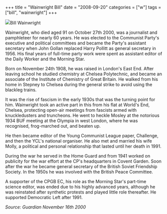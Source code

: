 +++
title = "Wainwright Bill"
date = "2008-09-20"
categories = ["w"]
tags = ["bill", "wainwright"]
+++

![](http://79.170.40.183/grahamstevenson.me.uk/images/stories/wainwright%20bill.jpg)Bill Wainwright

Wainwright, who died aged 91 on October 27th 2000, was a journalist and pamphleteer for nearly 60 years. He was elected to the Communist Party's executive and political committees and became the Party's assistant secretary when John Gollan replaced Harry Pollitt as general secretary in 1956. His final years of full-time party work were spent as assistant editor of the Daily Worker and the Morning Star.

Born on November 24th 1908, he was raised in London's East End. After leaving school he studied chemistry at Chelsea Polytechnic, and became an associate of the Institute of Chemistry of Great Britain. He walked from his home in Stepney to Chelsea during the general strike to avoid using the blackleg trains.

It was the rise of fascism in the early 1930s that was the turning point for him. Wainwright took an active part in this from his flat at World's End, Chelsea, protecting open-air meetings from fascists armed with knuckledusters and truncheons. He went to heckle Mosley at the notorious 1934 BUF meeting at the Olympia in west London, where he was recognised, frog-marched out, and beaten up.

He then became editor of the Young Communist League paper, Challenge, and then the YCL's national organiser. He also met and married his wife Molly, a political and personal relationship that lasted until her death in 1991.

During the war he served in the Home Guard and from 1941 worked on publicity for the war effort at the CP's headquarters in Covent Garden. Soon after the war he became general secretary of the British Soviet Friendship Society. In the 1950s he was involved with the British Peace Committee.

A supporter of the CPGB EC, his role as the Morning Star's part-time science editor, was ended due to his highly advanced years, although he was reinstated after synthetic protests and played little role thereafter. He supported Democratic Left after 1991.

_Source: Guardian November 16th 2000_
